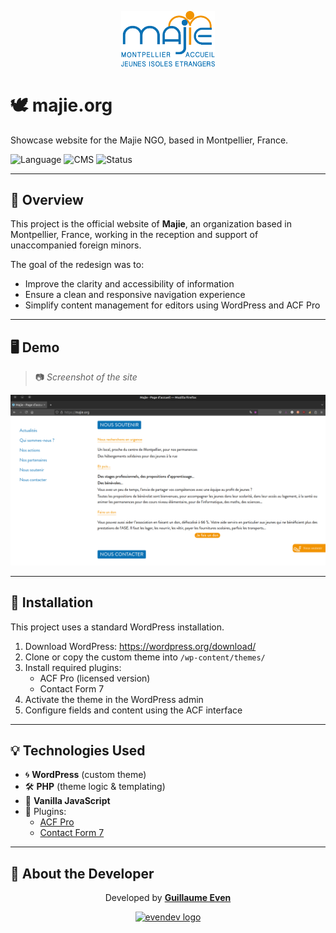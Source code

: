 <p align="center">
  <img src="assets/logo.png" alt="Majie Logo" width="150"/>
</p>

# 🕊️ majie.org  
Showcase website for the Majie NGO, based in Montpellier, France.

![Language](https://img.shields.io/badge/Code-PHP-blue?logo=php)
![CMS](https://img.shields.io/badge/WordPress-6.x-lightgrey?logo=wordpress)
![Status](https://img.shields.io/badge/status-live-green)

---

## 📖 Overview

This project is the official website of **Majie**, an organization based in Montpellier, France, working in the reception and support of unaccompanied foreign minors.

The goal of the redesign was to:
- Improve the clarity and accessibility of information
- Ensure a clean and responsive navigation experience
- Simplify content management for editors using WordPress and ACF Pro

---

## 🖥️ Demo

> 📷 *Screenshot of the site*

![Demo](assets/screenshot.png)

---

## 🚀 Installation

This project uses a standard WordPress installation.

1. Download WordPress: https://wordpress.org/download/
2. Clone or copy the custom theme into `/wp-content/themes/`
3. Install required plugins:
   - ACF Pro (licensed version)
   - Contact Form 7
4. Activate the theme in the WordPress admin
5. Configure fields and content using the ACF interface

---

## 💡 Technologies Used

- 🌀 **WordPress** (custom theme)
- 🛠️ **PHP** (theme logic & templating)
- 🌿 **Vanilla JavaScript**
- 🔌 Plugins:
  - [ACF Pro](https://www.advancedcustomfields.com/pro/)
  - [Contact Form 7](https://contactform7.com/)

---

## 👤 About the Developer

<div align="center">
  <p>Developed by <a href="https://evendev.net"><strong>Guillaume Even</strong></a></p>
  <a href="https://evendev.net">
    <img src="https://evendev.net/img/logo.svg" alt="evendev logo" width="100"/>
  </a>
</div>
